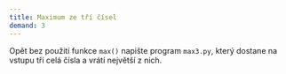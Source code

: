 ```yaml
---
title: Maximum ze tří čísel
demand: 3
---
```


Opět bez použití funkce `max()` napište program `max3.py`, který dostane na vstupu tři celá čísla a vrátí největší z nich.
